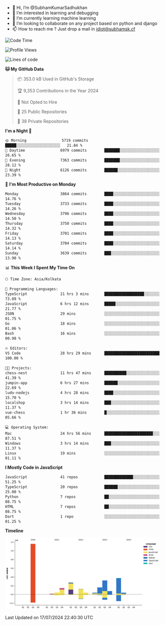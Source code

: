 - 👋 Hi, I’m @SubhamKumarSadhukhan
- 👀 I’m interested in learning and debugging
- 🌱 I’m currently learning machine learning
- 💞️ I’m looking to collaborate on any project based on python and django
- 📫 How to reach me ?
      Just drop a mail in idiot@subhamsk.cf

<!---
SubhamKumarSadhukhan/SubhamKumarSadhukhan is a ✨ special ✨ repository because its `README.md` (this file) appears on your GitHub profile.
You can click the Preview link to take a look at your changes.
--->


<!--START_SECTION:waka-->
![Code Time](http://img.shields.io/badge/Code%20Time-2%2C319%20hrs%2038%20mins-blue)

![Profile Views](http://img.shields.io/badge/Profile%20Views-1-blue)

![Lines of code](https://img.shields.io/badge/From%20Hello%20World%20I%27ve%20Written-2.8%20million%20lines%20of%20code-blue)

**🐱 My GitHub Data** 

> 📦 353.0 kB Used in GitHub's Storage 
 > 
> 🏆 9,353 Contributions in the Year 2024
 > 
> 🚫 Not Opted to Hire
 > 
> 📜 25 Public Repositories 
 > 
> 🔑 38 Private Repositories 
 > 
**I'm a Night 🦉** 

```text
🌞 Morning                5719 commits        █████░░░░░░░░░░░░░░░░░░░░   21.84 % 
🌆 Daytime                6979 commits        ███████░░░░░░░░░░░░░░░░░░   26.65 % 
🌃 Evening                7363 commits        ███████░░░░░░░░░░░░░░░░░░   28.12 % 
🌙 Night                  6126 commits        ██████░░░░░░░░░░░░░░░░░░░   23.39 % 
```
📅 **I'm Most Productive on Monday** 

```text
Monday                   3864 commits        ████░░░░░░░░░░░░░░░░░░░░░   14.76 % 
Tuesday                  3733 commits        ████░░░░░░░░░░░░░░░░░░░░░   14.26 % 
Wednesday                3796 commits        ████░░░░░░░░░░░░░░░░░░░░░   14.50 % 
Thursday                 3750 commits        ████░░░░░░░░░░░░░░░░░░░░░   14.32 % 
Friday                   3701 commits        ████░░░░░░░░░░░░░░░░░░░░░   14.13 % 
Saturday                 3704 commits        ████░░░░░░░░░░░░░░░░░░░░░   14.14 % 
Sunday                   3639 commits        ███░░░░░░░░░░░░░░░░░░░░░░   13.90 % 
```


📊 **This Week I Spent My Time On** 

```text
🕑︎ Time Zone: Asia/Kolkata

💬 Programming Languages: 
TypeScript               21 hrs 3 mins       ██████████████████░░░░░░░   73.89 % 
JavaScript               6 hrs 12 mins       █████░░░░░░░░░░░░░░░░░░░░   21.77 % 
JSON                     29 mins             ░░░░░░░░░░░░░░░░░░░░░░░░░   01.75 % 
Go                       18 mins             ░░░░░░░░░░░░░░░░░░░░░░░░░   01.06 % 
Bash                     16 mins             ░░░░░░░░░░░░░░░░░░░░░░░░░   00.98 % 

🔥 Editors: 
VS Code                  28 hrs 29 mins      █████████████████████████   100.00 % 

🐱‍💻 Projects: 
chess-nest               11 hrs 47 mins      ██████████░░░░░░░░░░░░░░░   41.39 % 
jumpin-app               6 hrs 27 mins       ██████░░░░░░░░░░░░░░░░░░░   22.69 % 
ludo-nodejs              4 hrs 28 mins       ████░░░░░░░░░░░░░░░░░░░░░   15.70 % 
localshop                3 hrs 14 mins       ███░░░░░░░░░░░░░░░░░░░░░░   11.37 % 
vue-chess                1 hr 36 mins        █░░░░░░░░░░░░░░░░░░░░░░░░   05.66 % 

💻 Operating System: 
Mac                      24 hrs 56 mins      ██████████████████████░░░   87.51 % 
Windows                  3 hrs 14 mins       ███░░░░░░░░░░░░░░░░░░░░░░   11.37 % 
Linux                    19 mins             ░░░░░░░░░░░░░░░░░░░░░░░░░   01.11 % 
```

**I Mostly Code in JavaScript** 

```text
JavaScript               41 repos            █████████████░░░░░░░░░░░░   51.25 % 
TypeScript               20 repos            ██████░░░░░░░░░░░░░░░░░░░   25.00 % 
Python                   7 repos             ██░░░░░░░░░░░░░░░░░░░░░░░   08.75 % 
HTML                     7 repos             ██░░░░░░░░░░░░░░░░░░░░░░░   08.75 % 
Dart                     1 repo              ░░░░░░░░░░░░░░░░░░░░░░░░░   01.25 % 
```



**Timeline**

![Lines of Code chart](https://raw.githubusercontent.com/SubhamKumarSadhukhan/SubhamKumarSadhukhan/main/assets/bar_graph.png)


 Last Updated on 17/07/2024 22:40:30 UTC
<!--END_SECTION:waka-->
